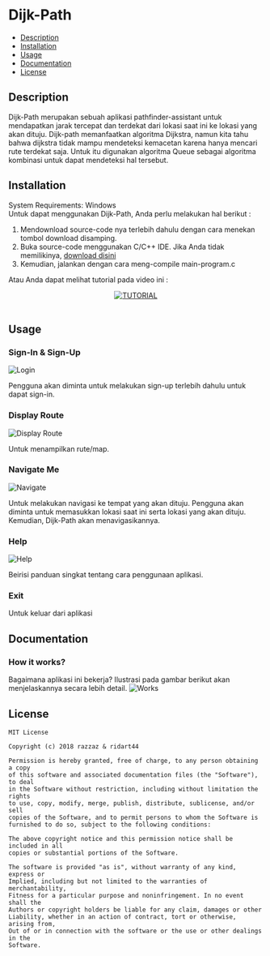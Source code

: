 # Dijk-Path

* [Description](#description)
* [Installation](#installation)
* [Usage](#usage)
* [Documentation](#documentation)
* [License](#license)

## Description

Dijk-Path merupakan sebuah aplikasi pathfinder-assistant untuk mendapatkan jarak tercepat dan terdekat dari lokasi saat ini ke lokasi yang akan dituju. Dijk-path memanfaatkan algoritma Dijkstra, namun kita tahu bahwa dijkstra tidak mampu mendeteksi kemacetan karena hanya mencari rute terdekat saja. Untuk itu digunakan algoritma Queue sebagai algoritma kombinasi untuk dapat mendeteksi hal tersebut.


## Installation
System Requirements: Windows
<br>
Untuk dapat menggunakan Dijk-Path, Anda perlu melakukan hal berikut :
1. Mendownload source-code nya terlebih dahulu dengan cara menekan tombol download disamping.
2. Buka source-code menggunakan C/C++ IDE. Jika Anda tidak memilikinya, [download disini](https://sourceforge.net/projects/orwelldevcpp/files/latest/download)
3. Kemudian, jalankan dengan cara meng-compile main-program.c

Atau Anda dapat melihat tutorial pada video ini :

<div align="center">
  <a href="https://www.youtube.com/watch?v=cMwkVielz4c"><img src="https://img.youtube.com/vi/cMwkVielz4c/0.jpg" alt="TUTORIAL">
  </a>
</div>
<br>

## Usage
### Sign-In & Sign-Up
![Login](/images/menuSign.png)

Pengguna akan diminta untuk melakukan sign-up terlebih dahulu untuk dapat sign-in.
### Display Route
![Display Route](/images/menuDisplay.png)

Untuk menampilkan rute/map.
### Navigate Me
![Navigate](/images/menuNavigate.png)

Untuk melakukan navigasi ke tempat yang akan dituju. Pengguna akan diminta untuk memasukkan lokasi saat ini serta lokasi yang akan dituju. Kemudian, Dijk-Path akan menavigasikannya.
### Help
![Help](/images/menuHelp.png)


Beirisi panduan singkat tentang cara penggunaan aplikasi.
### Exit
Untuk keluar dari aplikasi

## Documentation
### How it works?
Bagaimana aplikasi ini bekerja? Ilustrasi pada gambar berikut akan menjelaskannya secara lebih detail.
![Works](/images/works.png)

## License
```
MIT License

Copyright (c) 2018 razzaz & ridart44

Permission is hereby granted, free of charge, to any person obtaining a copy
of this software and associated documentation files (the "Software"), to deal
in the Software without restriction, including without limitation the rights
to use, copy, modify, merge, publish, distribute, sublicense, and/or sell
copies of the Software, and to permit persons to whom the Software is
furnished to do so, subject to the following conditions:

The above copyright notice and this permission notice shall be included in all
copies or substantial portions of the Software.

The software is provided "as is", without warranty of any kind, express or
Implied, including but not limited to the warranties of merchantability,
Fitness for a particular purpose and noninfringement. In no event shall the
Authors or copyright holders be liable for any claim, damages or other
Liability, whether in an action of contract, tort or otherwise, arising from,
Out of or in connection with the software or the use or other dealings in the
Software.
```
